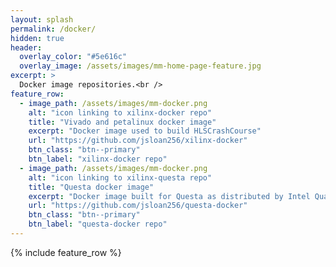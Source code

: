 ```yaml
---
layout: splash
permalink: /docker/
hidden: true
header:
  overlay_color: "#5e616c"
  overlay_image: /assets/images/mm-home-page-feature.jpg
excerpt: >
  Docker image repositories.<br />
feature_row:
  - image_path: /assets/images/mm-docker.png
    alt: "icon linking to xilinx-docker repo"
    title: "Vivado and petalinux docker image"
    excerpt: "Docker image used to build HLSCrashCourse"
    url: "https://github.com/jsloan256/xilinx-docker"
    btn_class: "btn--primary"
    btn_label: "xilinx-docker repo"
  - image_path: /assets/images/mm-docker.png
    alt: "icon linking to xilinx-questa repo"
    title: "Questa docker image"
    excerpt: "Docker image built for Questa as distributed by Intel Quartus"
    url: "https://github.com/jsloan256/questa-docker"
    btn_class: "btn--primary"
    btn_label: "questa-docker repo"
---
```


{% include feature_row %}